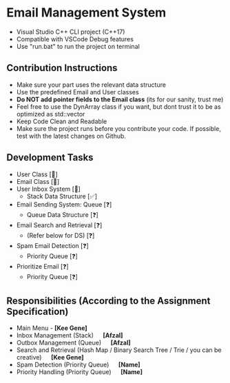 # Email Management System
- Visual Studio C++ CLI project (C++17) 
- Compatible with VSCode Debug features
- Use "run.bat" to run the project on terminal

## Contribution Instructions
- Make sure your part uses the relevant data structure
- Use the predefined Email and User classes
- **Do NOT add pointer fields to the Email class** (its for our sanity, trust me)
- Feel free to use the DynArray class if you want, but dont trust it to be as optimized as std::vector
- Keep Code Clean and Readable
- Make sure the project runs before you contribute your code. If possible, test with the latest changes on Github.

## Development Tasks
- User Class [🔨] 
- Email Class [🔨]
- User Inbox System [🔨]
    - Stack Data Structure [✅]
- Email Sending System: Queue [❓]
    - Queue Data Structure [❓]
- Email Search and Retrieval [❓]
    - (Refer below for DS) [❓]
- Spam Email Detection [❓]
    - Priority Queue [❓]
- Prioritize Email [❓]
    - Priority Queue [❓]

## Responsibilities (According to the Assignment Specification)
- Main Menu - **[Kee Gene]**
- Inbox Management (Stack) &emsp; **[Afzal]**
- Outbox Management (Queue) &emsp; **[Afzal]**
- Search and Retrieval (Hash Map / Binary Search Tree / Trie / you can be creative) &emsp; **[Kee Gene]**
- Spam Detection (Priority Queue) &emsp; **[Name]**
- Priority Handling (Priority Queue) &emsp; **[Name]**
